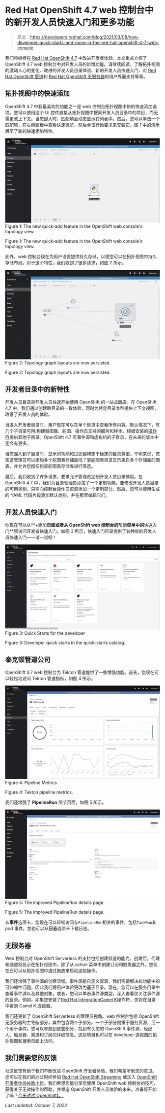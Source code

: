 # Red Hat OpenShift 4.7 web 控制台中的新开发人员快速入门和更多功能

> 原文：<https://developers.redhat.com/blog/2021/03/08/new-developer-quick-starts-and-more-in-the-red-hat-openshift-4-7-web-console>

我们将继续在 [Red Hat OpenShift 4.7](https://www.openshift.com) 中改进开发者体验。本文重点介绍了 OpenShift 4.7 web 控制台中对开发人员的新增功能。请继续阅读，了解拓扑视图的激动人心的变化、改进的开发人员目录体验、新的开发人员快速入门、对 [Red Hat OpenShift 管道](/courses/middleware/openshift-pipelines)和 [Red Hat OpenShift 无服务器](/topics/serverless-architecture)的用户界面支持等等。

## 拓扑视图中的快速添加

OpenShift 4.7 中我最喜欢的功能之一是 web 控制台拓扑视图中新的快速添加选项。您可以使用这个 UI 控件直接从拓扑视图中搜索开发人员目录中的项目，而无需更改上下文。当您键入时，匹配项会动态显示在列表中。然后，您可以单击一个匹配项，在右侧面板中查看快速概览，然后单击行动要求来安装它。图 1 中的演示展示了新的快速添加特性。

[![An animated demonstration of the quick-add feature.](img/e3fa8e94c3ebdaff31c0f330152d1e39.png "rh-openshift-console-4.7-fig1")](/sites/default/files/blog/2021/03/rh-openshift-console-4.7-fig1.gif)Figure 1: The new quick-add feature in the OpenShift web console's topology view.

Figure 1: The new quick-add feature in the OpenShift web console's topology view.

此外，web 控制台现在为用户设置提供持久存储，以便您可以在拓扑视图中持久存储布局。对于这个特性，我们收到了很多请求，如图 2 所示。

[![A demonstration of persistence in the topology graph layouts.](img/d10528a45324442032f0f1a7379e1e06.png "rh-openshift-console-4-7-fig2")](/sites/default/files/blog/2021/03/rh-openshift-console-4-7-fig2.gif)Figure 2: Topology graph layouts are now persisted.

Figure 2: Topology graph layouts are now persisted.

## 开发者目录中的新特性

开发人员目录是开发人员快速开始使用 OpenShift 的一站式商店。在 OpenShift 4.7 中，我们通过创建跨目录的一致体验，同时为特定目录类型提供上下文视图，改善了开发人员的体验。

当进入开发者目录时，用户现在可以在单个目录中查看所有内容。默认情况下，有几个子目录可用:构建器图像、舵图、操作员支持的服务和样本。根据安装的[操作符](/topics/kubernetes/operators)提供其他子目录。OpenShift 4.7 有事件源和虚拟机的子目录，在未来的版本中还会有更多。

当您深入到子目录时，显示的功能和过滤器特定于给定的目录类型。举例来说，您知道管理员可以添加多个舵图表存储库吗？掌舵图表目录显示来自多个存储库的图表，并允许您按任何掌舵图表存储库进行筛选。

最后，我们收到了许多请求，要求允许管理员定制开发人员目录体验。在 OpenShift 4.7 中，我们为目录管理员添加了一个定制功能。要修改开发人员目录的可用类别，只需向控制台操作员资源添加一个定制部分。然后，您可以使用生成的 YAML 代码片段添加默认类别，并在那里编辑它们。

## 开发人员快速入门

你现在可以从**+添加**页面或者从 OpenShift web 控制台的**帮助**菜单中的**快速入门**项访问开发者快速入门。如图 3 所示，快速入门目录提供了各种新的开发人员快速入门——试一试吧！

[![Tiles represent quick starts in the catalog.](img/860da2d6cfb1a8ae5711906d30e0d74f.png "QuickStartsForTheDev")](/sites/default/files/blog/2021/02/QuickStartsForTheDev.png)Figure 3: Quick Starts for the developer

Figure 3: Developer quick starts in the quick-starts catalog.

## 泰克顿管道公司

OpenShift 4.7 web 控制台为 Tekton 管道提供了一些增强功能。首先，您现在可以轻松地访问 Tekton 管道指标，如图 4 所示。

[![Pipeline metrics diagram](img/a413b6cf4ad719262b118e518bd405e5.png)](/sites/default/files/blog/2021/02/PipelineMetrics.png)Figure 4: Pipeline Metrics

Figure 4: Tekton pipeline metrics.

我们还增强了 **PipelineRun** 细节页面，如图 5 所示。

[![A demonstration of viewing the PipelineRun details page.](img/e1bbaea5f153edf7bb4788ab99a8cee1.png "rh-openshift-console-4-7-fig5")](/sites/default/files/blog/2021/03/rh-openshift-console-4-7-fig5.gif)Figure 5: The improved PipelineRun details page.

Figure 5: The improved PipelineRun details page.

从**事件**选项卡，您现在可以轻松访问与`PipelineRun`相关的事件，包括`TaskRun`和 pod 事件。您也可以从**日志**选项卡下载日志。

## 无服务器

Web 控制台对 OpenShift Serverless 的支持包括创建频道的能力。创建后，代理和通道将显示在拓扑视图中。除了从 action 菜单中创建订阅和触发器之外，您现在还可以从拓扑视图中通过拖放来启动这些操作。

我们还增强了事件源的创建流程。事件源是自定义资源，我们需要解决此功能中的可伸缩性问题，因此我们将用户体验更改为基于目录。现在，您可以在服务目录中查看事件源以及其他对象。或者，您可以单击事件源类型，深入查看仅关注事件源的目录。例如，如果您安装了[Red Hat Integration](/integration)[Camel K](/topics/camel-k)操作符，您将在目录中看到 Camel K 连接器。

我们还更新了 OpenShift Serverless 的管理员视角。web 控制台包括 OpenShift 无服务器的主导航部分，其中包含两个子部分。一个子部分侧重于服务资源，另一个用于事件。您可以导航到这些部分，找到有关您的 OpenShift 事件源、经纪人、触发器、渠道和订阅的详细信息。这些项目也可以在 developer 透视图的拓扑视图和搜索页面上访问。

## 我们需要您的反馈

社区反馈有助于我们不断改进 OpenShift 开发者体验，我们希望听到您的意见。您可以在我们的办公时间参加 [Red Hat OpenShift Streaming](http://openshift.tv) 或加入 [OpenShift 开发者体验谷歌小组](https://groups.google.com/forum/#!forum/openshift-dev-users)。我们希望您能分享您使用 OpenShift web 控制台的技巧，获得关于无效操作的帮助，并塑造 OpenShift 开发人员体验的未来。准备好开始了吗？[今天试试 OpenShift】。](http://www.openshift.com/try)

*Last updated: October 7, 2022*